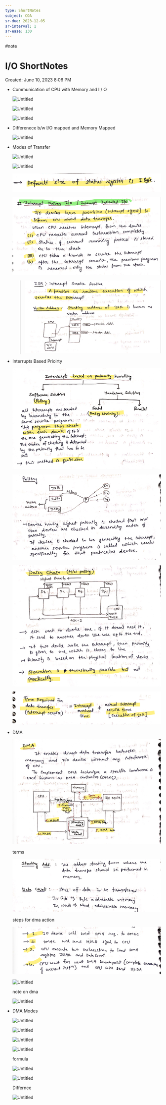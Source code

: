 ```yaml
---
type: ShortNotes
subject: COA
sr-due: 2023-12-05
sr-interval: 1
sr-ease: 130
---
```

#note
# I/O ShortNotes

Created: June 10, 2023 8:06 PM

- Communication  of CPU with Memory and I / O
    
    ![Untitled](Untitled%2025.png)
    
    ![Untitled](Untitled%201%203.png)
    
    ![Untitled](Untitled%202%203.png)
    
- Differenece b/w I/O mapped and Memory Mapped
    
    ![Untitled](Untitled%203%202.png)
    
- Modes of Transfer
    
    ![Untitled](Untitled%204%201.png)
    
    ![Untitled](Untitled%205%201.png)
    
    ![Untitled](Revision/media/Notes%20Revision/media/Untitled%206.png)
    
    ![Untitled](Revision/media/Notes%20Revision/media/Untitled%207.png)
    
    > 
    > 
    > 
    > ![Untitled](Revision/media/Notes%20Revision/media/Untitled%208.png)
    > 
- Interrupts Based Prioirty
    
    ![Untitled](Revision/media/Notes%20Revision/media/Untitled%209.png)
    
    ![Untitled](Revision/media/Notes%20Revision/media/Untitled%2010.png)
    
    ![Untitled](Revision/media/Notes%20Revision/media/Untitled%2011.png)
    
    ![Untitled](Revision/media/Notes%20Revision/media/Untitled%2012.png)
    
- DMA
    
    ![Untitled](Revision/media/Notes%20Revision/media/Untitled%2013.png)
    
    terms
    
    ![Untitled](Revision/media/Notes%20Revision/media/Untitled%2014.png)
    
    steps for dma action
    
    ![Untitled](Revision/media/Notes%20Revision/media/Untitled%2015.png)
    
    ![Untitled](Untitled%2016.png)
    
    note on dma
    
    ![Untitled](Untitled%2017.png)
    
- DMA Modes
    
    ![Untitled](Untitled%2018.png)
    
    ![Untitled](Untitled%2019.png)
    
    ![Untitled](Untitled%2020.png)
    
    ![Untitled](Untitled%2021.png)
    
    formula 
    
    ![Untitled](Untitled%2022.png)
    
    ![Untitled](Untitled%2023.png)
    
    Differnce
    
    ![Untitled](Untitled%2024.png)